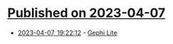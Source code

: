 # [Published on 2023-04-07](index.md)

* [2023-04-07, 19:22:12](https://lobste.rs/s/bhoj24/gephi_lite) - [Gephi Lite](https://gephi.org/gephi-lite/)
